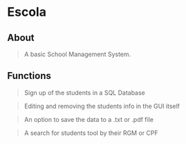 # Escola

## About
> A basic School Management System.

## Functions
> Sign up of the students in a SQL Database

> Editing and removing the students info in the GUI itself

> An option to save the data to a .txt or .pdf file

> A search for students tool by their RGM or CPF
